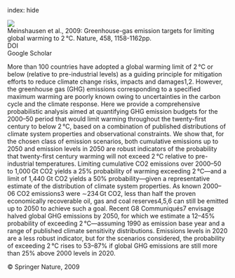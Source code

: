 index: hide

<div class="Citation">
    <div class="Citation-thumb CitationThumb-linked"  data-href="https://doi.org/10.1038/nature08017">
      <img src="https://static.claimspace.cloud/climate-study-static/refs/thumbs/10/Meinshausen_et_al_2009-thumb.png" />
    </div>

  <div class="Citation-body">
    <div class="Citation-text">Meinshausen et al., 2009: Greenhouse-gas emission targets for limiting global warming to 2 °C. <span class="Article-journal">Nature, </span><span class="Article-volume">458, </span>1158-1162pp.</div>
    <div class="Citation-links">
      <div class="CitationLink" data-href="https://doi.org/10.1038/nature08017">
        <div class="CitationLink-icon CitationLink-Doi"></div>
        <div class="CitationLink-text">DOI</div>
      </div>
      <div class="CitationLink" data-href="https://scholar.google.com/scholar?q=10.1038/nature08017">
        <div class="CitationLink-icon CitationLink-Scholar"></div>
        <div class="CitationLink-text">Google Scholar</div>
      </div>
    </div>
  </div>
</div>

More than 100 countries have adopted a global warming limit of 2 °C or below (relative to pre-industrial levels) as a guiding principle for mitigation efforts to reduce climate change risks, impacts and damages1,2. However, the greenhouse gas (GHG) emissions corresponding to a specified maximum warming are poorly known owing to uncertainties in the carbon cycle and the climate response. Here we provide a comprehensive probabilistic analysis aimed at quantifying GHG emission budgets for the 2000–50 period that would limit warming throughout the twenty-first century to below 2 °C, based on a combination of published distributions of climate system properties and observational constraints. We show that, for the chosen class of emission scenarios, both cumulative emissions up to 2050 and emission levels in 2050 are robust indicators of the probability that twenty-first century warming will not exceed 2 °C relative to pre-industrial temperatures. Limiting cumulative CO2 emissions over 2000–50 to 1,000 Gt CO2 yields a 25% probability of warming exceeding 2 °C—and a limit of 1,440 Gt CO2 yields a 50% probability—given a representative estimate of the distribution of climate system properties. As known 2000–06 CO2 emissions3 were ∼234 Gt CO2, less than half the proven economically recoverable oil, gas and coal reserves4,5,6 can still be emitted up to 2050 to achieve such a goal. Recent G8 Communiqués7 envisage halved global GHG emissions by 2050, for which we estimate a 12–45% probability of exceeding 2 °C—assuming 1990 as emission base year and a range of published climate sensitivity distributions. Emissions levels in 2020 are a less robust indicator, but for the scenarios considered, the probability of exceeding 2 °C rises to 53–87% if global GHG emissions are still more than 25% above 2000 levels in 2020.

<div class="Citation-copy">
&copy; Springer Nature, 2009
</div>